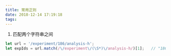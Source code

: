 ```yaml
---
title: 常用正则
date: 2018-12-14 17:19:18
tags:
---
```


1. 匹配两个字符串之间
```javascript
let url = '/experiment/186/analysis-h';
let expIds = url.match(/\/experiment\/(\S*)\/analysis-h/)[1];   // "186"
```

